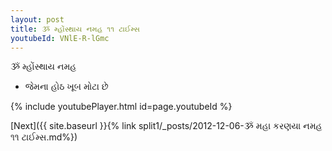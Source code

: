 ```yaml
---
layout: post
title: ૐ મ્હોંસ્થાય નમહ ૧૧ ટાઈમ્સ
youtubeId: VNlE-R-lGmc
---
```

 
 
 ૐ મ્હોંસ્થાય નમહ  
 
 -  જેમના હોઠ ખૂબ મોટા છે 
 
  
 
  
 
 
 
 
 
 


{% include youtubePlayer.html id=page.youtubeId %}
 
[Next]({{ site.baseurl }}{% link  split1/_posts/2012-12-06-ૐ મહા કરણયા નમહ ૧૧ ટાઈમ્સ.md%})
 
